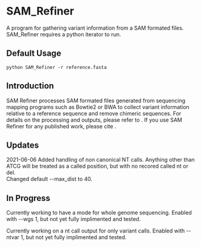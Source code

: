 # SAM_Refiner
A program for gathering variant information from a SAM formated files.  SAM_Refiner requires a python iterator to run.

## Default Usage
	python SAM_Refiner -r reference.fasta

## Introduction

SAM Refiner processes SAM formated files generated from sequencing mapping programs such as Bowtie2 or BWA to collect variant information relative to a reference sequence and remove chimeric sequences.  For details on the processing and outputs, please refer to .  If you use SAM Refiner for any published work, please cite .

## Updates
2021-06-06 
Added handling of non canonical NT calls.  Anything other than ATCG will be treated as a called position, but with no recored called nt or del.  
Changed default --max_dist to 40.



## In Progress

Currently working to have a mode for whole genome sequencing.  Enabled with --wgs 1, but not yet fully implimented and tested.

Currently working on a nt call output for only variant calls.  Enabled with --ntvar 1, but not yet fully implimented and tested.





